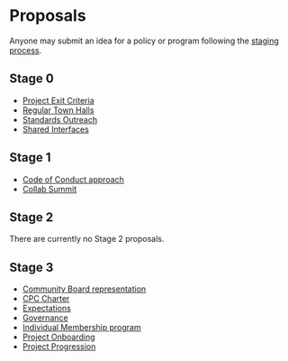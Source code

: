 # Proposals

Anyone may submit an idea for a policy or program following the [staging process](../STAGING_PROCESS.md).

## Stage 0

* [Project Exit Criteria](./stage-0/PROJECT_EXIT_CRITERIA)
* [Regular Town Halls](./stage-0/REGULAR_TOWN_HALLS)
* [Standards Outreach](./stage-0/STANDARDS_OUTREACH)
* [Shared Interfaces](./stage-0/SHARED_INTERFACES)

## Stage 1

* [Code of Conduct approach](./stage-1/CODE_OF_CONDUCT)
* [Collab Summit](./stage-1/COLLAB_SUMMIT)

## Stage 2

There are currently no Stage 2 proposals.

## Stage 3

* [Community Board representation](./stage-3/COMMUNITY_BOARD_REPRESENTATION)
* [CPC Charter](./stage-3/CPC_CHARTER)
* [Expectations](./stage-3/EXPECTATIONS)
* [Governance](./stage-3/GOVERNANCE)
* [Individual Membership program](./stage-3/INDIVIDUAL_MEMBERSHIP)
* [Project Onboarding](./stage-3/PROJECT_ONBOARDING)
* [Project Progression](./stage-3/PROJECT_PROGRESSION)
